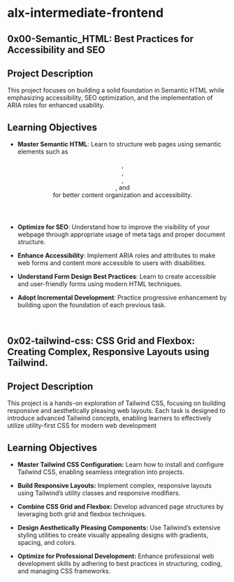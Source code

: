 # alx-intermediate-frontend
## 0x00-Semantic_HTML: Best Practices for Accessibility and SEO

## Project Description
This project focuses on building a solid foundation in Semantic HTML while emphasizing accessibility, SEO optimization, and the implementation of ARIA roles for enhanced usability.

## Learning Objectives
* **Master Semantic HTML**: Learn to structure web pages using semantic elements such as <header>, <main>, <article>, <section>, and <footer> for better content organization and accessibility.

* **Optimize for SEO**: Understand how to improve the visibility of your webpage through appropriate usage of meta tags and proper document structure.

* **Enhance Accessibility**: Implement ARIA roles and attributes to make web forms and content more accessible to users with disabilities.

* **Understand Form Design Best Practices**: Learn to create accessible and user-friendly forms using modern HTML techniques.

* **Adopt Incremental Development**: Practice progressive enhancement by building upon the foundation of each previous task.
<br/>

## 0x02-tailwind-css: CSS Grid and Flexbox: Creating Complex, Responsive Layouts using Tailwind.

## Project Description
This project is a hands-on exploration of Tailwind CSS, focusing on building responsive and aesthetically pleasing web layouts. Each task is designed to introduce advanced Tailwind concepts, enabling learners to effectively utilize utility-first CSS for modern web development

## Learning Objectives
* **Master Tailwind CSS Configuration:** Learn how to install and configure Tailwind CSS, enabling seamless integration into projects.

* **Build Responsive Layouts:** Implement complex, responsive layouts using Tailwind’s utility classes and responsive modifiers.

* **Combine CSS Grid and Flexbox:** Develop advanced page structures by leveraging both grid and flexbox techniques.

* **Design Aesthetically Pleasing Components:** Use Tailwind’s extensive styling utilities to create visually appealing designs with gradients, spacing, and colors.

* **Optimize for Professional Development:** Enhance professional web development skills by adhering to best practices in structuring, coding, and managing CSS frameworks.